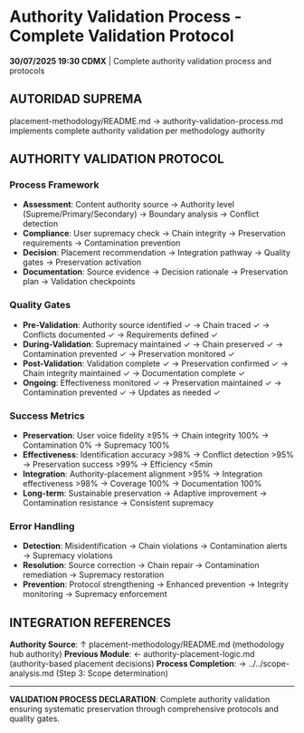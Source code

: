 # Authority Validation Process - Complete Validation Protocol

**30/07/2025 19:30 CDMX** | Complete authority validation process and protocols

## AUTORIDAD SUPREMA
placement-methodology/README.md → authority-validation-process.md implements complete authority validation per methodology authority

## AUTHORITY VALIDATION PROTOCOL

### **Process Framework**
- **Assessment**: Content authority source → Authority level (Supreme/Primary/Secondary) → Boundary analysis → Conflict detection
- **Compliance**: User supremacy check → Chain integrity → Preservation requirements → Contamination prevention
- **Decision**: Placement recommendation → Integration pathway → Quality gates → Preservation activation
- **Documentation**: Source evidence → Decision rationale → Preservation plan → Validation checkpoints

### **Quality Gates**
- **Pre-Validation**: Authority source identified ✓ → Chain traced ✓ → Conflicts documented ✓ → Requirements defined ✓
- **During-Validation**: Supremacy maintained ✓ → Chain preserved ✓ → Contamination prevented ✓ → Preservation monitored ✓
- **Post-Validation**: Validation complete ✓ → Preservation confirmed ✓ → Chain integrity maintained ✓ → Documentation complete ✓
- **Ongoing**: Effectiveness monitored ✓ → Preservation maintained ✓ → Contamination prevented ✓ → Updates as needed ✓

### **Success Metrics**
- **Preservation**: User voice fidelity ≥95% → Chain integrity 100% → Contamination 0% → Supremacy 100%
- **Effectiveness**: Identification accuracy >98% → Conflict detection >95% → Preservation success >99% → Efficiency <5min
- **Integration**: Authority-placement alignment >95% → Integration effectiveness >98% → Coverage 100% → Documentation 100%
- **Long-term**: Sustainable preservation → Adaptive improvement → Contamination resistance → Consistent supremacy

### **Error Handling**
- **Detection**: Misidentification → Chain violations → Contamination alerts → Supremacy violations
- **Resolution**: Source correction → Chain repair → Contamination remediation → Supremacy restoration
- **Prevention**: Protocol strengthening → Enhanced prevention → Integrity monitoring → Supremacy enforcement

## INTEGRATION REFERENCES

**Authority Source**: ↑ placement-methodology/README.md (methodology hub authority)
**Previous Module**: ← authority-placement-logic.md (authority-based placement decisions)
**Process Completion**: → ../../scope-analysis.md (Step 3: Scope determination)

---

**VALIDATION PROCESS DECLARATION**: Complete authority validation ensuring systematic preservation through comprehensive protocols and quality gates.